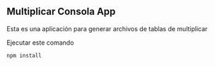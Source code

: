 

## Multiplicar Consola App

Esta es una aplicación para generar archivos de tablas de multiplicar

Ejecutar este comando

```
npm install

```
